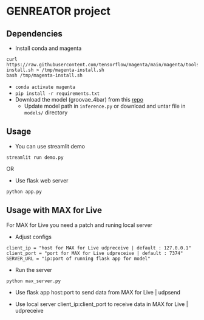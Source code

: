 # GENREATOR project

## Dependencies

- Install conda and magenta
```
curl https://raw.githubusercontent.com/tensorflow/magenta/main/magenta/tools/magenta-install.sh > /tmp/magenta-install.sh
bash /tmp/magenta-install.sh
```
- `conda activate magenta`
- `pip install -r requirements.txt`
- Download the model (groovae_4bar) from this [repo](https://github.com/magenta/magenta/tree/main/magenta/models/music_vae#pre-trained-checkpoints)
    - Update model path in `inference.py` or download and untar file in `models/` directory

## Usage

- You can use streamlit demo
```
streamlit run demo.py
```

OR

- Use flask web server
```
python app.py
```


## Usage with MAX for Live

For MAX for Live you need a patch and runing local server

- Adjust configs
```
client_ip = "host for MAX for Live udpreceive | default : 127.0.0.1"
client_port = "port for MAX for Live udpreceive | default : 7374"
SERVER_URL = "ip:port of running flask app for model"
```

- Run the server
```
python max_server.py
```

- Use flask app host:port to send data from MAX for Live | udpsend

- Use local server client_ip:client_port to receive data in MAX for Live | udpreceive
